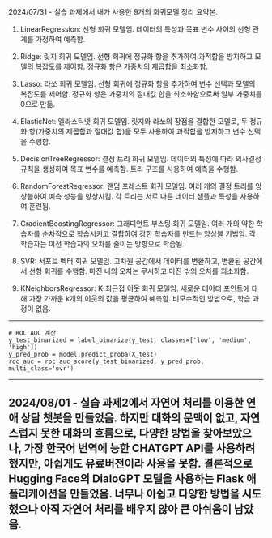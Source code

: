 2024/07/31 - 실습 과제에서 내가 사용한 9개의 회귀모델 정리 요약본.
1. LinearRegression: 선형 회귀 모델임. 데이터의 특성과 목표 변수 사이의 선형 관계를 가정하여 예측함.

2. Ridge: 릿지 회귀 모델임. 선형 회귀에 정규화 항을 추가하여 과적합을 방지하고 모델의 복잡도를 제어함. 정규화 항은 가중치의 제곱합을 최소화함.

3. Lasso: 라쏘 회귀 모델임. 선형 회귀에 정규화 항을 추가하여 변수 선택과 모델의 복잡도를 제어함. 정규화 항은 가중치의 절대값 합을 최소화함으로써 일부 가중치를 0으로 만듦.

4. ElasticNet: 엘라스틱넷 회귀 모델임. 릿지와 라쏘의 장점을 결합한 모델로, 두 정규화 항(가중치의 제곱합과 절대값 합)을 모두 사용하여 과적합을 방지하고 변수 선택을 수행함.

5. DecisionTreeRegressor: 결정 트리 회귀 모델임. 데이터의 특성에 따라 의사결정 규칙을 생성하여 목표 변수를 예측함. 트리 구조를 사용하여 예측을 수행함.

6. RandomForestRegressor: 랜덤 포레스트 회귀 모델임. 여러 개의 결정 트리를 앙상블하여 예측 성능을 향상시킴. 각 트리는 서로 다른 데이터 샘플과 특성을 사용하여 훈련됨.

7. GradientBoostingRegressor: 그래디언트 부스팅 회귀 모델임. 여러 개의 약한 학습자를 순차적으로 학습시키고 결합하여 강한 학습자를 만드는 앙상블 기법임. 각 학습자는 이전 학습자의 오차를 줄이는 방향으로 학습됨.

8. SVR: 서포트 벡터 회귀 모델임. 고차원 공간에서 데이터를 변환하고, 변환된 공간에서 선형 회귀를 수행함. 마진 내의 오차는 무시하고 마진 밖의 오차를 최소화함.

9. KNeighborsRegressor: K-최근접 이웃 회귀 모델임. 새로운 데이터 포인트에 대해 가장 가까운 k개의 이웃의 값을 평균하여 예측함. 비모수적인 방법으로, 학습 과정이 없음.
------------------------------------------------------------------------------------------------------------------------------------------------------------------------------------------------

    # ROC AUC 계산
    y_test_binarized = label_binarize(y_test, classes=['low', 'medium', 'high'])
    y_pred_prob = model.predict_proba(X_test)
    roc_auc = roc_auc_score(y_test_binarized, y_pred_prob, multi_class='ovr')
------------------------------------------------------------------------------------------------------------------------------------------------------------------------------------------------
2024/08/01 - 실습 과제2에서 자연어 처리를 이용한 연애 상담 챗봇을 만들었음. 
하지만 대화의 문맥이 없고, 자연스럽지 못한 대화의 흐름으로, 다양한 방법을 찾아보았으나, 가장 한국어 번역에 능한 CHATGPT API를 사용하려 했지만, 아쉽게도 유료버전이라 사용을 못함.
결론적으로 Hugging Face의 DialoGPT 모델을 사용하는 Flask 애플리케이션을 만들었음.
너무나 아쉽고 다양한 방법을 시도했으나 아직 자연어 처리를 배우지 않아 큰 아쉬움이 남았음.
----------------------------------------------------------------------------------------------------------------------------------------------------------------------------------------------
